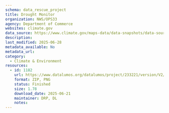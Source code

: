 ```yaml
---
schema: data_rescue_project 
title: Drought Monitor
organization: NWS/OPS33
agency: Department of Commerce
websites: climate.gov
data_source: https://www.climate.gov/maps-data/data-snapshots/data-source/drought-monitor
description: 
last_modified: 2025-06-28
metadata_available: No
metadata_url: 
category:
  - Climate & Environment 
resources:
  - id: 1182
    url: https://www.datalumos.org/datalumos/project/233221/version/V2/view
    format: ZIP, PNG
    status: Finished
    size: 1.78
    download_date: 2025-06-21
    maintainer: DRP, DL
    notes: 
---
```

